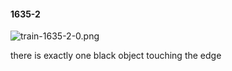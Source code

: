 #### 1635-2
![train-1635-2-0.png](https://github.com/lil-lab/nlvr/raw/master/nlvr/train/images/33/train-1635-2-0.png "train-1635-2-0.png")

there is exactly one black object touching the edge